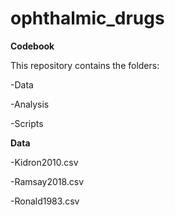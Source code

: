 # ophthalmic_drugs
**Codebook**

This repository contains the folders: 

-Data

-Analysis

-Scripts

**Data**

-Kidron2010.csv

-Ramsay2018.csv

-Ronald1983.csv